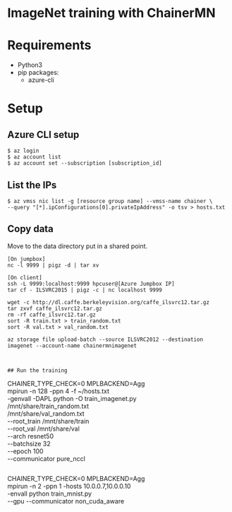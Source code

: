 ImageNet training with ChainerMN
================================

# Requirements

- Python3
- pip packages:
    - azure-cli

# Setup

## Azure CLI setup

```
$ az login
$ az account list
$ az account set --subscription [subscription_id]
```

## List the IPs

```
$ az vmss nic list -g [resource group name] --vmss-name chainer \
--query "[*].ipConfigurations[0].privateIpAddress" -o tsv > hosts.txt
```

## Copy data

Move to the data directory put in a shared point.

```
[On jumpbox]
nc -l 9999 | pigz -d | tar xv

[On client]
ssh -L 9999:localhost:9999 hpcuser@[Azure Jumpbox IP]
tar cf - ILSVRC2015 | pigz -c | nc localhost 9999
```

```
wget -c http://dl.caffe.berkeleyvision.org/caffe_ilsvrc12.tar.gz
tar zxvf caffe_ilsvrc12.tar.gz
rm -rf caffe_ilsvrc12.tar.gz
sort -R train.txt > train_random.txt
sort -R val.txt > val_random.txt
```

```
az storage file upload-batch --source ILSVRC2012 --destination imagenet --account-name chainermnimagenet
```

```


## Run the training

```
CHAINER_TYPE_CHECK=0 MPLBACKEND=Agg \
mpirun -n 128 -ppn 4 -f ~/hosts.txt \
-genvall -DAPL python -O train_imagenet.py \
/mnt/share/train_random.txt \
/mnt/share/val_random.txt \
--root_train /mnt/share/train \
--root_val /mnt/share/val \
--arch resnet50 \
--batchsize 32 \
--epoch 100 \
--communicator pure_nccl
```

```
CHAINER_TYPE_CHECK=0 MPLBACKEND=Agg \
mpirun -n 2 -ppn 1 -hosts 10.0.0.7,10.0.0.10 \
-envall python train_mnist.py \
--gpu --communicator non_cuda_aware
```